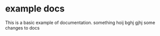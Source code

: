 # example docs

This is a basic example of documentation.
 something
hoij
bghj
gjhj
some changes to docs